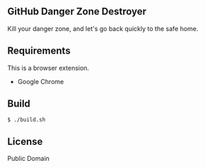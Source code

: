 GitHub Danger Zone Destroyer
----------------------------

Kill your danger zone, and let's go back quickly to the safe home.

## Requirements
This is a browser extension.

- Google Chrome

## Build

```
$ ./build.sh
```

## License
Public Domain
